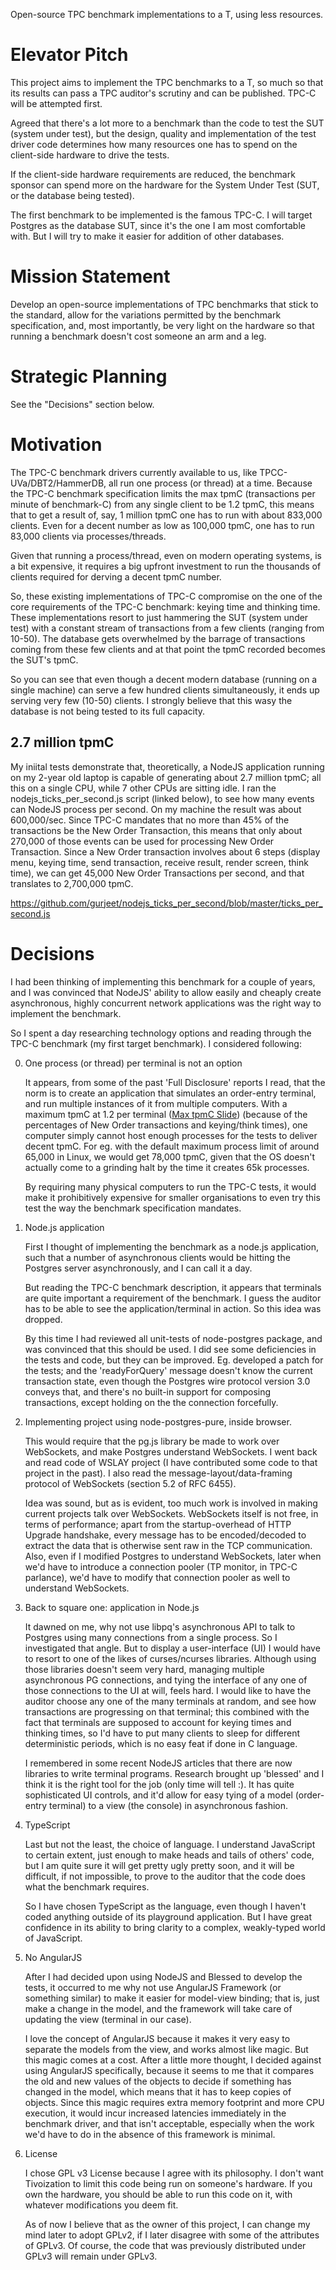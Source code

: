 
Open-source TPC benchmark implementations to a T, using less resources.

Elevator Pitch
==============

This project aims to implement the TPC benchmarks to a T, so much so that its
results can pass a TPC auditor's scrutiny and can be published. TPC-C will be
attempted first.

Agreed that there's a lot more to a benchmark than the code to test the SUT
(system under test), but the design, quality and implementation of the test
driver code determines how many resources one has to spend on the client-side
hardware to drive the tests.

If the client-side hardware requirements are reduced, the benchmark sponsor
can spend more on the hardware for the System Under Test (SUT, or the
database being tested).

The first benchmark to be implemented is the famous TPC-C. I will target
Postgres as the database SUT, since it's the one I am most comfortable with. But
I will try to make it easier for addition of other databases.

Mission Statement
=================

Develop an open-source implementations of TPC benchmarks that stick to the
standard, allow for the variations permitted by the benchmark specification,
and, most importantly, be very light on the hardware so that running a benchmark
doesn't cost someone an arm and a leg.

Strategic Planning
==================

See the "Decisions" section below.

Motivation
==========

The TPC-C benchmark drivers currently available to us, like TPCC-UVa/DBT2/HammerDB,
all run one process (or thread) at a time. Because the TPC-C benchmark specification
limits the max tpmC (transactions per minute of benchmark-C) from any single
client to be 1.2 tpmC, this means that to get a result of, say, 1 million tpmC
one has to run with about 833,000 clients. Even for a decent number as low
as 100,000 tpmC, one has to run 83,000 clients via processes/threads.

Given that running a process/thread, even on modern operating systems, is a bit
expensive, it requires a big upfront investment to run the thousands of clients
required for derving a decent tpmC number.

So, these existing implementations of TPC-C compromise on the one of the core
requirements of the TPC-C benchmark: keying time and thinking time. These
implementations resort to just hammering the SUT (system under test) with a
constant stream of transactions from a few clients (ranging from 10-50). The
database gets overwhelmed by the barrage of transactions coming from these few
clients and at that point the tpmC recorded becomes the SUT's tpmC.

So you can see that even though a decent modern database (running on a single
machine) can serve a few hundred clients simultaneously, it ends up serving
very few (10-50) clients. I strongly believe that this wasy the database is
not being tested to its full capacity.

2.7 million tpmC
-----------------

My iniital tests demonstrate that, theoretically, a NodeJS application running
on my 2-year old laptop is capable of generating about 2.7 million tpmC; all
this on a single CPU, while 7 other CPUs are sitting idle. I ran the
nodejs_ticks_per_second.js script (linked below), to see how many events can
NodeJS process per second. On my machine the result was about 600,000/sec. Since
TPC-C mandates that no more than 45% of the transactions be the New Order
Transaction, this means that only about 270,000 of those events can be used for
processing New Order Transaction. Since a New Order transaction involves about
6 steps (display menu, keying time, send transaction, receive result, render
screen, think time), we can get 45,000 New Order Transactions per second, and
that translates to 2,700,000 tpmC.

https://github.com/gurjeet/nodejs_ticks_per_second/blob/master/ticks_per_second.js

Decisions
=========

I had been thinking of implementing this benchmark for a couple of years, and I
was convinced that NodeJS' ability to allow easily and cheaply create
asynchronous, highly concurrent network applications was the right way to
implement the benchmark.

So I spent a day researching technology options and reading through  the TPC-C
benchmark (my first target benchmark). I considered following:

0. One process (or thread) per terminal is not an option

	It appears, from some of the past 'Full Disclosure' reports I read, that the
norm is to create an application that simulates an order-entry terminal, and
run multiple instances of it from multiple computers. With a maximum tpmC at
1.2 per terminal ([Max tpmC Slide]) (because of the percentages of New Order
transactions and keying/think times), one computer simply cannot host enough
processes for the tests to deliver decent tpmC. For eg. with the default maximum
process limit of around 65,000 in Linux, we would get 78,000 tpmC, given that the
OS doesn't actually come to a grinding halt by the time it creates 65k processes.

	By requiring many physical computers to run the TPC-C tests, it would make it
prohibitively expensive for smaller organisations to even try this test the way
the benchmark specification mandates.

[Max tpmC Slide]: http://www.tpc.org/information/sessions/sigmod/sld016.htm

1. Node.js application

	First I thought of implementing the benchmark as a node.js application, such
that a number of asynchronous clients would be hitting the Postgres server
asynchronously, and I can call it a day.

	But reading the TPC-C benchmark description, it appears that terminals are
quite important a requirement of the benchmark. I guess the auditor has to be
able to see the application/terminal in action. So this idea was dropped.

	By this time I had reviewed all unit-tests of node-postgres package, and was
convinced that this should be used. I did see some deficiencies in the tests and
code, but they can be improved. Eg. developed a patch for the tests; and the
'readyForQuery' message doesn't know the current transaction state, even though
the Postgres wire protocol version 3.0 conveys that, and there's no built-in
support for composing transactions, except holding on the the connection
forcefully.

2. Implementing project using node-postgres-pure, inside browser.

	This would require that the pg.js library be made to work over WebSockets,
and make Postgres understand WebSockets. I went back and read code of WSLAY
project (I have contributed some code to that project in the past). I also read
the message-layout/data-framing protocol of WebSockets (section 5.2 of RFC 6455).

	Idea was sound, but as is evident, too much work is involved in making
current projects talk over WebSockets. WebSockets itself is not free, in terms
of performance; apart from the startup-overhead of HTTP Upgrade handshake, every
message has to be encoded/decoded to extract the data that is otherwise sent raw
in the TCP communication. Also, even if I modified Postgres to understand
WebSockets, later when we'd have to introduce a connection pooler (TP monitor,
in TPC-C parlance), we'd have to modify that connection pooler as well to
understand WebSockets.

3. Back to square one: application in Node.js

	It dawned on me, why not use libpq's asynchronous API to talk to Postgres
using many connections from a single process. So I investigated that angle. But
to display a user-interface (UI) I would have to resort to one of the likes of
curses/ncurses libraries. Although using those libraries doesn't seem very hard,
managing multiple asynchronous PG connections, and tying the interface of any
one of those connections to the UI at will, feels hard. I would like to have the
auditor choose any one of the many terminals at random, and see how transactions
are progressing on that terminal; this combined with the fact that terminals are
supposed to account for keying times and thinking times, so I'd have to put many
clients to sleep for different deterministic periods, which is no easy feat if
done in C language.

	I remembered in some recent NodeJS articles that there are now libraries to
write terminal programs. Research brought up 'blessed' and I think it is the right
tool for the job (only time will tell :). It has quite sophisticated UI controls,
and it'd allow for easy tying of a model (order-entry terminal) to a view (the
console) in asynchronous fashion.

4. TypeScript

	Last but not the least, the choice of language. I understand JavaScript to
certain extent, just enough to make heads and tails of others' code, but I am
quite sure it will get pretty ugly pretty soon, and it will be difficult, if not
impossible, to prove to the auditor that the code does what the benchmark
requires.

	So I have chosen TypeScript as the language, even though I haven't coded
anything outside of its playground application. But I have great confidence in
its ability to bring clarity to a complex, weakly-typed world of JavaScript.

5. No AngularJS

	After I had decided upon using NodeJS and Blessed to develop the tests, it
occurred to me why not use AngularJS Framework (or something similar) to make it
easier for model-view binding; that is, just make a change in the model, and the
framework will take care of updating the view (terminal in our case).

	I love the concept of AngularJS because it makes it very easy to separate
the models from the view, and works almost like magic. But this magic comes at a
cost. After a little more thought, I decided against using AngularJS
specifically, because it seems to me that it compares the old and new values of
the objects to decide if something has changed in the model, which means that it
has to keep copies of objects. Since this magic requires extra memory footprint
and more CPU execution, it would incur increased latencies immediately in the
benchmark driver, and that isn't acceptable, especially when the work we'd have
to do in the absence of this framework is minimal.

6. License

	I chose GPL v3 License because I agree with its philosophy. I don't want
Tivoization to limit this code being run on someone's hardware. If you own the
hardware, you should be able to run this code on it, with whatever modifications
you deem fit.

	As of now I believe that as the owner of this project, I can change my mind
later to adopt GPLv2, if I later disagree with some of the attributes of GPLv3.
Of course, the code that was previously distributed under GPLv3 will remain
under GPLv3.
